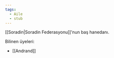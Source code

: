 ```yaml
---
tags:
  - Aile
  - stub
---  
```

  
[[Soradin|Soradin Federasyonu]]'nun baş hanedanı.  
  
Bilinen üyeleri:  
- [[Andrand]]